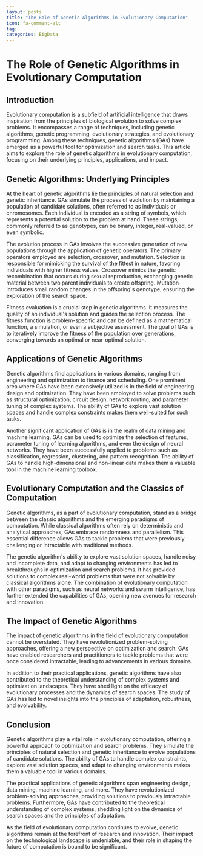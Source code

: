```yaml
---
layout: posts
title: "The Role of Genetic Algorithms in Evolutionary Computation"
icon: fa-comment-alt
tag:      
categories: BigData
---
```



# The Role of Genetic Algorithms in Evolutionary Computation

## Introduction

Evolutionary computation is a subfield of artificial intelligence that draws inspiration from the principles of biological evolution to solve complex problems. It encompasses a range of techniques, including genetic algorithms, genetic programming, evolutionary strategies, and evolutionary programming. Among these techniques, genetic algorithms (GAs) have emerged as a powerful tool for optimization and search tasks. This article aims to explore the role of genetic algorithms in evolutionary computation, focusing on their underlying principles, applications, and impact.

## Genetic Algorithms: Underlying Principles

At the heart of genetic algorithms lie the principles of natural selection and genetic inheritance. GAs simulate the process of evolution by maintaining a population of candidate solutions, often referred to as individuals or chromosomes. Each individual is encoded as a string of symbols, which represents a potential solution to the problem at hand. These strings, commonly referred to as genotypes, can be binary, integer, real-valued, or even symbolic.

The evolution process in GAs involves the successive generation of new populations through the application of genetic operators. The primary operators employed are selection, crossover, and mutation. Selection is responsible for mimicking the survival of the fittest in nature, favoring individuals with higher fitness values. Crossover mimics the genetic recombination that occurs during sexual reproduction, exchanging genetic material between two parent individuals to create offspring. Mutation introduces small random changes in the offspring's genotype, ensuring the exploration of the search space.

Fitness evaluation is a crucial step in genetic algorithms. It measures the quality of an individual's solution and guides the selection process. The fitness function is problem-specific and can be defined as a mathematical function, a simulation, or even a subjective assessment. The goal of GAs is to iteratively improve the fitness of the population over generations, converging towards an optimal or near-optimal solution.

## Applications of Genetic Algorithms

Genetic algorithms find applications in various domains, ranging from engineering and optimization to finance and scheduling. One prominent area where GAs have been extensively utilized is in the field of engineering design and optimization. They have been employed to solve problems such as structural optimization, circuit design, network routing, and parameter tuning of complex systems. The ability of GAs to explore vast solution spaces and handle complex constraints makes them well-suited for such tasks.

Another significant application of GAs is in the realm of data mining and machine learning. GAs can be used to optimize the selection of features, parameter tuning of learning algorithms, and even the design of neural networks. They have been successfully applied to problems such as classification, regression, clustering, and pattern recognition. The ability of GAs to handle high-dimensional and non-linear data makes them a valuable tool in the machine learning toolbox.

## Evolutionary Computation and the Classics of Computation

Genetic algorithms, as a part of evolutionary computation, stand as a bridge between the classic algorithms and the emerging paradigms of computation. While classical algorithms often rely on deterministic and analytical approaches, GAs embrace randomness and parallelism. This essential difference allows GAs to tackle problems that were previously challenging or intractable with traditional methods.

The genetic algorithm's ability to explore vast solution spaces, handle noisy and incomplete data, and adapt to changing environments has led to breakthroughs in optimization and search problems. It has provided solutions to complex real-world problems that were not solvable by classical algorithms alone. The combination of evolutionary computation with other paradigms, such as neural networks and swarm intelligence, has further extended the capabilities of GAs, opening new avenues for research and innovation.

## The Impact of Genetic Algorithms

The impact of genetic algorithms in the field of evolutionary computation cannot be overstated. They have revolutionized problem-solving approaches, offering a new perspective on optimization and search. GAs have enabled researchers and practitioners to tackle problems that were once considered intractable, leading to advancements in various domains.

In addition to their practical applications, genetic algorithms have also contributed to the theoretical understanding of complex systems and optimization landscapes. They have shed light on the efficacy of evolutionary processes and the dynamics of search spaces. The study of GAs has led to novel insights into the principles of adaptation, robustness, and evolvability.

## Conclusion

Genetic algorithms play a vital role in evolutionary computation, offering a powerful approach to optimization and search problems. They simulate the principles of natural selection and genetic inheritance to evolve populations of candidate solutions. The ability of GAs to handle complex constraints, explore vast solution spaces, and adapt to changing environments makes them a valuable tool in various domains.

The practical applications of genetic algorithms span engineering design, data mining, machine learning, and more. They have revolutionized problem-solving approaches, providing solutions to previously intractable problems. Furthermore, GAs have contributed to the theoretical understanding of complex systems, shedding light on the dynamics of search spaces and the principles of adaptation.

As the field of evolutionary computation continues to evolve, genetic algorithms remain at the forefront of research and innovation. Their impact on the technological landscape is undeniable, and their role in shaping the future of computation is bound to be significant.